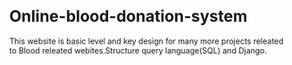 # Online-blood-donation-system
This website is basic level and key design for many more projects releated to Blood releated webites.Structure query language(SQL) and Django.
